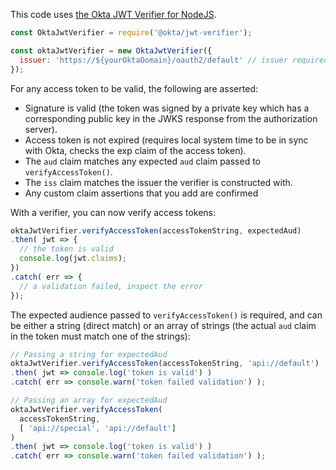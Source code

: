 This code uses [the Okta JWT Verifier for NodeJS](https://github.com/okta/okta-jwt-verifier-js).

```javascript
const OktaJwtVerifier = require('@okta/jwt-verifier');

const oktaJwtVerifier = new OktaJwtVerifier({
  issuer: 'https://${yourOktaDomain}/oauth2/default' // issuer required
});
```

For any access token to be valid, the following are asserted:

- Signature is valid (the token was signed by a private key which has a corresponding public key in the JWKS response from the authorization server).
- Access token is not expired (requires local system time to be in sync with Okta, checks the exp claim of the access token).
- The `aud` claim matches any expected `aud` claim passed to `verifyAccessToken()`.
- The `iss` claim matches the issuer the verifier is constructed with.
- Any custom claim assertions that you add are confirmed

With a verifier, you can now verify access tokens:

```javascript
oktaJwtVerifier.verifyAccessToken(accessTokenString, expectedAud)
.then( jwt => {
  // the token is valid 
  console.log(jwt.claims);
})
.catch( err => {
  // a validation failed, inspect the error
});
```

The expected audience passed to `verifyAccessToken()` is required, and can be either a string (direct match) or an array of strings (the actual `aud` claim in the token must match one of the strings):

```javascript
// Passing a string for expectedAud
oktaJwtVerifier.verifyAccessToken(accessTokenString, 'api://default')
.then( jwt => console.log('token is valid') )
.catch( err => console.warn('token failed validation') );

// Passing an array for expectedAud
oktaJwtVerifier.verifyAccessToken(
  accessTokenString, 
  [ 'api://special', 'api://default'] 
)
.then( jwt => console.log('token is valid') )
.catch( err => console.warn('token failed validation') );
```
